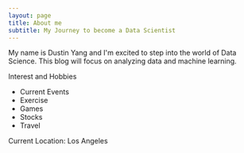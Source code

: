 ```yaml
---
layout: page
title: About me
subtitle: My Journey to become a Data Scientist
---
```


My name is Dustin Yang and I'm excited to step into the world of Data Science. This blog will focus on analyzing data and 
machine learning.

Interest and Hobbies
- Current Events
- Exercise
- Games
- Stocks
- Travel

Current Location:
Los Angeles
